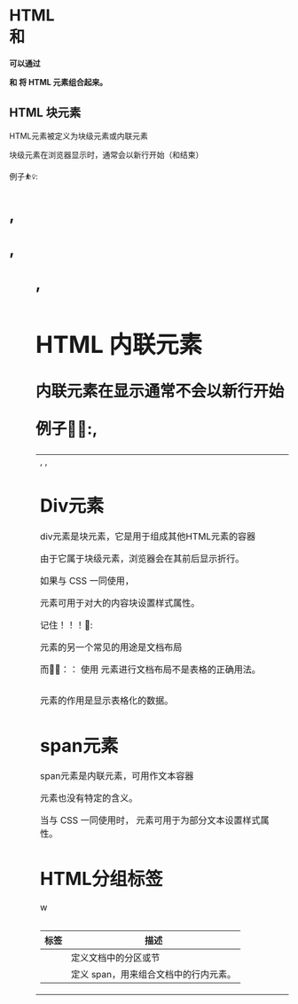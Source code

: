 # HTML <div> 和 <span>

**可以通过 <div> 和 <span> 将 HTML 元素组合起来。**

## HTML 块元素

HTML元素被定义为块级元素或内联元素

块级元素在浏览器显示时，通常会以新行开始（和结束）

例子:basketball_woman::<h1>, <p>, <ul>, <table>

## HTML 内联元素

内联元素在显示通常不会以新行开始

例子:blonde_woman::<b>, <td>, <a>, <img>

# Div元素

div元素是块元素，它是用于组成其他HTML元素的容器

由于它属于块级元素，浏览器会在其前后显示折行。

如果与 CSS 一同使用，<div> 元素可用于对大的内容块设置样式属性。

记住！！！:boxing_glove::<div> 元素的另一个常见的用途是文档布局

而:family_man_girl:：： 使用 <table> 元素进行文档布局不是表格的正确用法。<table> 元素的作用是显示表格化的数据。

# span元素

span元素是内联元素，可用作文本容器

<span> 元素也没有特定的含义。

当与 CSS 一同使用时，<span> 元素可用于为部分文本设置样式属性。

# HTML分组标签

w

| 标签   | 描述                                  |
| ------ | ------------------------------------- |
| <div>  | 定义文档中的分区或节                  |
| <span> | 定义 span，用来组合文档中的行内元素。 |

